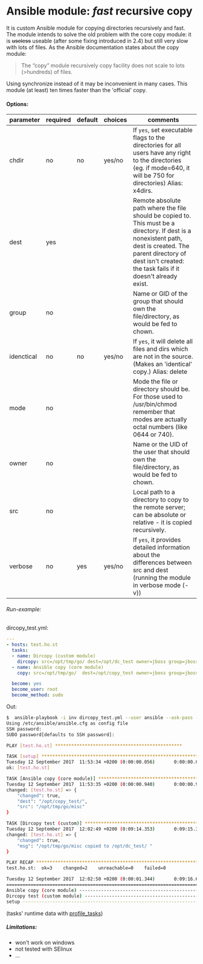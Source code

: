# Ansible module:  _fast_ recursive copy

It is custom Ansible module for copying directories recursively and fast.
&nbsp;  
The module intends to solve the old problem with the core copy module: it is ~~useless~~ useable (after some fixing introduced in 2.4) but still very slow with lots of files. As the Ansible documentation states about the copy module:
> The “copy” module recursively copy facility does not scale to lots (>hundreds) of files.

Using synchronize instead of it may be inconvenient in many cases. This module (at least) ten times faster than the 'official' copy.
#### Options:

parameter |	required | default | choices | comments
---|---|---|---|---
chdir | no | no | yes/no | If `yes`,  set executable flags to the directories for all users have any right to the directories (eg. if mode=640, it will be 750 for directories) Alias: x4dirs.
dest | yes | | |Remote absolute path where the file should be copied to. This must be a directory. If dest is a nonexistent path, dest is created. The parent directory of dest isn't created: the task fails if it doesn't already exist.
group |	no | | | Name or GID of the group that should own the file/directory, as would be fed to chown.
idenctical | no | no | yes/no | If `yes`, it will delete all files and dirs which are not in the source. (Makes an 'identical' copy.) Alias: delete
mode | no | | | Mode the file or directory should be. For those used to /usr/bin/chmod remember that modes are actually octal numbers (like 0644 or 740).
owner |	no | | | Name or the UID of the user that should own the file/directory, as would be fed to chown.
src | no | | | Local path to a directory to copy to the remote server; can be absolute or relative - it is copied recursively.
verbose | no | yes | yes/no | If `yes`, it provides detailed information about the differences between src and dest (running the module in verbose mode (-v))
###### Run-example:
dircopy_test.yml:
```yaml
---
- hosts: test.ho.st
  tasks:
  - name: Dircopy (custom module)
    dircopy: src=/opt/tmp/go/ dest=/opt/dc_test owner=jboss group=jboss mode=0640 delete=yes verbose=true
  - name: Ansible copy (core module)
    copy: src=/opt/tmp/go/  dest=/opt/copy_test owner=jboss group=jboss mode=0640

  become: yes
  become_user: root
  become_method: sudo
```
Out:
```bash
$  ansible-playbook -i inv dircopy_test.yml --user ansible --ask-pass --ask-sudo-pass -v
Using /etc/ansible/ansible.cfg as config file
SSH password:
SUDO password[defaults to SSH password]:

PLAY [test.ho.st] ***********************************************

TASK [setup] *******************************************************************
Tuesday 12 September 2017  11:53:34 +0200 (0:00:00.056)       0:00:00.056 *****
ok: [test.ho.st]

TASK [Ansible copy (core module)] **********************************************
Tuesday 12 September 2017  11:53:35 +0200 (0:00:00.940)       0:00:00.996 *****
changed: [test.ho.st] => {
    "changed": true,
    "dest": "/opt/copy_test/",
    "src": "/opt/tmp/go/misc"
}

TASK [Dircopy test (custom)] ***************************************************
Tuesday 12 September 2017  12:02:49 +0200 (0:09:14.353)       0:09:15.349 *****
changed: [test.ho.st] => {
    "changed": true,
    "msg": "/opt/tmp/go/misc copied to /opt/dc_test/ "
}

PLAY RECAP *********************************************************************
test.ho.st:  ok=3    changed=2    unreachable=0    failed=0

Tuesday 12 September 2017  12:02:50 +0200 (0:00:01.344)       0:09:16.694 *****
===============================================================================
Ansible copy (core module) -------------------------------------------- 554.35s
Dircopy test (custom module) -------------------------------------------- 1.34s
setup ------------------------------------------------------------------- 0.94s
```
(tasks' runtime data with [profile_tasks](https://github.com/jlafon/ansible-profile/blob/master/callback_plugins/profile_tasks.py))
##### Limitations:
- won't work on windows
- not tested with SElinux
- ...


